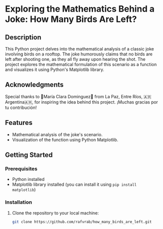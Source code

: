 # Exploring the Mathematics Behind a Joke: How Many Birds Are Left?

## Description

This Python project delves into the mathematical analysis of a classic joke involving birds on a rooftop. The joke humorously claims that no birds are left after shooting one, as they all fly away upon hearing the shot. The project explores the mathematical formulation of this scenario as a function and visualizes it using Python's Matplotlib library.

## Acknowledgments

Special thanks to 💎María Clara Dominguez💎 from La Paz, Entre Ríos, 🇦🇷Argentina🇦🇷, for inspiring the idea behind this project. ¡Muchas gracias por tu contribución!

## Features

- Mathematical analysis of the joke's scenario.
- Visualization of the function using Python Matplotlib.

## Getting Started

### Prerequisites

- Python installed
- Matplotlib library installed (you can install it using `pip install matplotlib`)

### Installation

1. Clone the repository to your local machine:

   ```bash
   git clone https://github.com/rafvrab/how_many_birds_are_left.git
